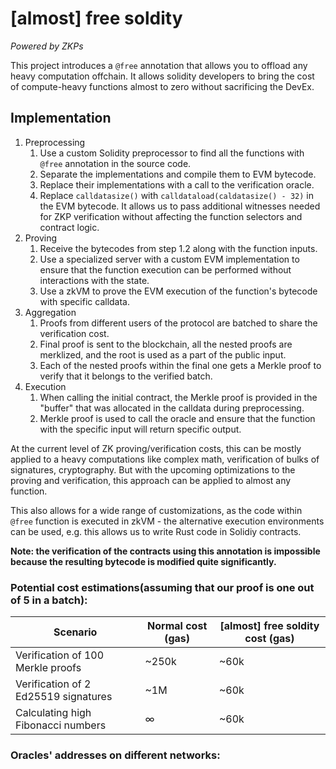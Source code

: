 # [almost] free soldity
_Powered by ZKPs_

This project introduces a `@free` annotation that allows you to offload any heavy computation offchain. 
It allows solidity developers to bring the cost of compute-heavy functions almost to zero without sacrificing the DevEx. 

## Implementation
1. Preprocessing
   1. Use a custom Solidity preprocessor to find all the functions with `@free` annotation in the source code.
   2. Separate the implementations and compile them to EVM bytecode.
   3. Replace their implementations with a call to the verification oracle.
   4. Replace `calldatasize()` with `calldataload(caldatasize() - 32)` in the EVM bytecode. It allows us to pass additional witnesses needed for ZKP verification without affecting the function selectors and contract logic.
2. Proving
   1. Receive the bytecodes from step 1.2 along with the function inputs.
   2. Use a specialized server with a custom EVM implementation to ensure that the function execution can be performed without interactions with the state. 
   3. Use a zkVM to prove the EVM execution of the function's bytecode with specific calldata.
3. Aggregation
   1. Proofs from different users of the protocol are batched to share the verification cost.
   2. Final proof is sent to the blockchain, all the nested proofs are merklized, and the root is used as a part of the public input.
   3. Each of the nested proofs within the final one gets a Merkle proof to verify that it belongs to the verified batch.
4. Execution
   1. When calling the initial contract, the Merkle proof is provided in the "buffer" that was allocated in the calldata during preprocessing.
   2. Merkle proof is used to call the oracle and ensure that the function with the specific input will return specific output.

At the current level of ZK proving/verification costs, this can be mostly applied to a heavy computations like complex math, verification of bulks of signatures, cryptography.
But with the upcoming optimizations to the proving and verification, this approach can be applied to almost any function.

This also allows for a wide range of customizations, as the code within `@free` function is executed in zkVM - the alternative execution environments can be used, e.g. this allows us to write Rust code in Solidiy contracts.

**Note: the verification of the contracts using this annotation is impossible because the resulting bytecode is modified quite significantly.**

### Potential cost estimations(assuming that our proof is one out of 5 in a batch):

| Scenario                             | Normal cost (gas) | [almost] free soldity cost (gas) |
|--------------------------------------|-------------------|----------------------------------|
| Verification of 100 Merkle proofs    | ~250k             | ~60k                             |
| Verification of 2 Ed25519 signatures | ~1M               | ~60k                             |
| Calculating high Fibonacci numbers   | ∞                 | ~60k                             |

### Oracles' addresses on different networks:

